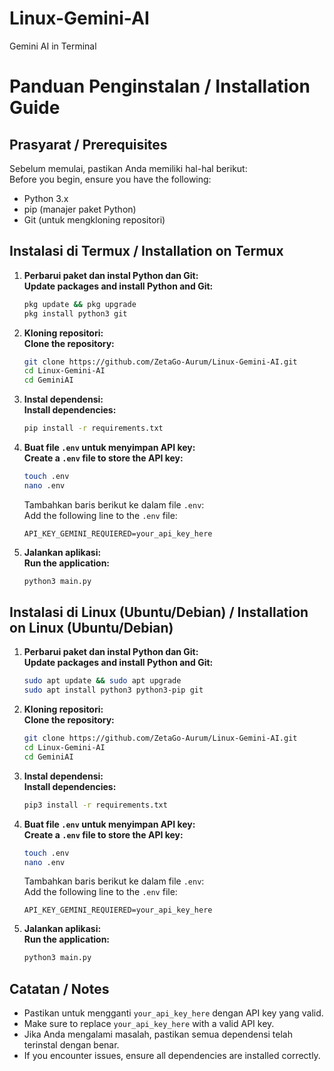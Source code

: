 # Linux-Gemini-AI
Gemini AI in Terminal

# Panduan Penginstalan / Installation Guide

## Prasyarat / Prerequisites
Sebelum memulai, pastikan Anda memiliki hal-hal berikut:  
Before you begin, ensure you have the following:
- Python 3.x
- pip (manajer paket Python)  
- Git (untuk mengkloning repositori)  

## Instalasi di Termux / Installation on Termux

1. **Perbarui paket dan instal Python dan Git:**  
   **Update packages and install Python and Git:**
   ```bash
   pkg update && pkg upgrade
   pkg install python3 git
   ```

2. **Kloning repositori:**  
   **Clone the repository:**
   ```bash
   git clone https://github.com/ZetaGo-Aurum/Linux-Gemini-AI.git
   cd Linux-Gemini-AI
   cd GeminiAI
   ```

3. **Instal dependensi:**  
   **Install dependencies:**
   ```bash
   pip install -r requirements.txt
   ```

4. **Buat file `.env` untuk menyimpan API key:**  
   **Create a `.env` file to store the API key:**
   ```bash
   touch .env
   nano .env
   ```
   Tambahkan baris berikut ke dalam file `.env`:  
   Add the following line to the `.env` file:
   ```
   API_KEY_GEMINI_REQUIERED=your_api_key_here
   ```

5. **Jalankan aplikasi:**  
   **Run the application:**
   ```bash
   python3 main.py
   ```

## Instalasi di Linux (Ubuntu/Debian) / Installation on Linux (Ubuntu/Debian)

1. **Perbarui paket dan instal Python dan Git:**  
   **Update packages and install Python and Git:**
   ```bash
   sudo apt update && sudo apt upgrade
   sudo apt install python3 python3-pip git
   ```

2. **Kloning repositori:**  
   **Clone the repository:**
   ```bash
   git clone https://github.com/ZetaGo-Aurum/Linux-Gemini-AI.git
   cd Linux-Gemini-AI
   cd GeminiAI
   ```

3. **Instal dependensi:**  
   **Install dependencies:**
   ```bash
   pip3 install -r requirements.txt
   ```

4. **Buat file `.env` untuk menyimpan API key:**  
   **Create a `.env` file to store the API key:**
   ```bash
   touch .env
   nano .env
   ```
   Tambahkan baris berikut ke dalam file `.env`:  
   Add the following line to the `.env` file:
   ```
   API_KEY_GEMINI_REQUIERED=your_api_key_here
   ```

5. **Jalankan aplikasi:**  
   **Run the application:**
   ```bash
   python3 main.py
   ```

## Catatan / Notes
- Pastikan untuk mengganti `your_api_key_here` dengan API key yang valid.  
- Make sure to replace `your_api_key_here` with a valid API key.
- Jika Anda mengalami masalah, pastikan semua dependensi telah terinstal dengan benar.  
- If you encounter issues, ensure all dependencies are installed correctly.
